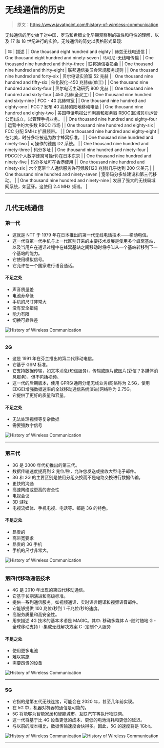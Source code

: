 # 无线通信的历史

> 原文：<https://www.javatpoint.com/history-of-wireless-communication>

无线通信的历史始于对中国、罗马和希腊文化早期观察到的磁性和电性的理解，以及 17 和 18 世纪进行的实验。无线通信的简史以表格形式呈现:

| 年 | 描述 |
| One thousand eight hundred and eighty | 赫兹无线电通信 |
| One thousand eight hundred and ninety-seven | 马可尼-无线电传输 |
| One thousand nine hundred and thirty-three | 联邦通信委员会 |
| One thousand nine hundred and thirty-eight | 联邦通信委员会常规服务规则 |
| One thousand nine hundred and forty-six | 贝尔电话实验室 52 兆赫 |
| One thousand nine hundred and fifty-six | 催化裂化-450 兆赫兹(单工) |
| One thousand nine hundred and sixty-four | 贝尔电话主动研究 800 兆赫 |
| One thousand nine hundred and sixty-four | 450 兆赫(全双工) |
| One thousand nine hundred and sixty-nine | FCC - 40 兆赫带宽 |
| One thousand nine hundred and eighty-one | FCC？发布 40 兆赫的陆地移动电话 |
| One thousand nine hundred and eighty-two | 美国电话电报公司剥离和服务器 RBOC(区域贝尔运营公司)成立，以管理手机业务。 |
| One thousand nine hundred and eighty-four | 运营中的大多数 RBOC 市场 |
| One thousand nine hundred and eighty-six | FCC 分配 5MHz 扩展频带。 |
| One thousand nine hundred and eighty-eight | 在北美，时分多址被选为数字蜂窝标准。 |
| One thousand nine hundred and ninety-two | 可操作的德国 D2 系统。 |
| One thousand nine hundred and ninety-three | 码分多址 |
| One thousand nine hundred and ninety-four | PDCC(个人数字蜂窝可操作)在日本东京 |
| One thousand nine hundred and ninety-five | 码分多址可在香港使用 |
| One thousand nine hundred and ninety-six | 六个宽带个人通信服务许可频段(120 兆赫)几乎达到 200 亿美元 |
| One thousand nine hundred and ninety-seven | 宽带码分多址建设和第三代移动。 |
| One thousand nine hundred and ninety-nine | 发展了强大的无线局域网系统，如蓝牙。这使用 2.4 MHz 频谱。 |

* * *

## 几代无线通信

### 第一代

*   这就是 NTT 于 1979 年在日本推出的第一代无线电话技术——移动电信。
*   这一代将第一代手机与上一代区别开来的主要技术发展是使用多个蜂窝基站，以及当用户在通话过程中在蜂窝基站之间移动时将呼叫从一个基站转移到下一个基站的能力。
*   它使用模拟信号。
*   它允许在一个国家进行语音通话。

#### 不足之处

*   声音质量差
*   电池寿命低
*   手机的尺寸非常大
*   没有安全措施
*   能力有限
*   切换可靠性差

![History of Wireless Communication](img/f11de7746db31d5de19abd923a9326b5.png)

* * *

### 2G

*   这是 1991 年在芬兰推出的第二代移动电信。
*   它基于 GSM 标准。
*   它支持数据传输，如文本消息(短信服务)，传输或照片或图片(彩信？多媒体消息服务)，但不包括视频。
*   这一代的后期版本，使用 GPRS(通用分组无线业务)网络称为 2.5G，使用 EDGE(增强数据速率的全球移动通信系统演进)网络称为 2.75G。
*   它提供了更好的质量和容量。

#### 不足之处

*   无法处理视频等复杂数据
*   需要强数字信号

![History of Wireless Communication](img/9e7faa8273114af64b88d28735501625.png)

* * *

### 第三代

*   3G 是 2000 年代初推出的第三代。
*   数据传输速度提高到 2 兆位/秒，允许您发送或接收大型电子邮件。
*   3G 和 2G 的主要区别是使用分组交换而不是电路交换进行数据传输。
*   更快的沟通
*   高速网络或更高的安全性
*   电视会议
*   3D 游戏
*   电视流媒体、手机电视、电话等。都是 3G 的特色。

#### 不足之处

*   昂贵的
*   高带宽要求
*   昂贵的 3G 手机
*   手机的尺寸非常大。

![History of Wireless Communication](img/adba428c7aa526f898180388048a47c0.png)

* * *

### 第四代移动通信技术

*   4G 是 2010 年出现的第四代移动通信。
*   它基于长期演进和高级标准。
*   提供一系列通信服务，如视频通话、实时语言翻译和视频语音邮件。
*   它能够提供 100 兆位/秒到 1 千兆位/秒的速度。
*   高服务质量和高安全性。
*   用来描述 4G 技术的基本术语是 MAGIC。其中:
    移动多媒体
    A -随时随地
    G -全球移动支持
    I -集成无线解决方案
    C -定制个人服务

#### 不足之处

*   使用更多电池
*   难以实施
*   需要昂贵的设备

![History of Wireless Communication](img/c8f00b758cf6c688066fbc7ee90eacff.png)

* * *

### 5G

*   它指的是第五代无线连接，可能会在 2020 年，甚至几年前实现。
*   在 5G 中，机器对机器的通信是可能的。
*   5G 将能够为智能家居和智能城市、互联汽车等执行物联网。
*   这一代将基于比 4G 设备更低的成本、更低的电池消耗和更低的延迟。
*   与以前的版本相比，数据传输速度会快得多。因此，5G 的速度将是 1Gbit。

![History of Wireless Communication](img/9839fbf0bda01680e24f2f920a33de6b.png)
![History of Wireless Communication](img/d30ef65cfafb77ad7e1a32afe4db727c.png)

* * *